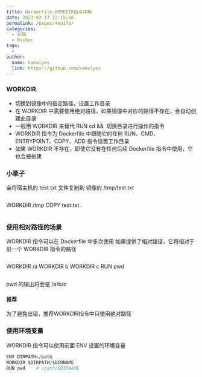 ```yaml
---
title: Dockerfile-WORKDIR指令详解
date: 2023-02-17 22:15:56
permalink: /pages/4ea1fe/
categories:
  - 后端
  - Docker
tags:
  - 
author: 
  name: kamalyes
  link: https://github.com/kamalyes
---
```

### WORKDIR

- 切换到镜像中的指定路径，设置工作目录
- 在 WORKDIR 中需要使用绝对路径，如果镜像中对应的路径不存在，会自动创建此目录
- 一般用 WORKDIR 来替代&nbsp;RUN cd <path> &amp;&amp; <do something>&nbsp;切换目录进行操作的指令
- WORKDIR 指令为 Dockerfile 中跟随它的任何 RUN、CMD、ENTRYPOINT、COPY、ADD 指令设置工作目录
- 如果 WORKDIR 不存在，即使它没有在任何后续 Dockerfile 指令中使用，它也会被创建

### 小栗子
会将宿主机的 test.txt 文件复制到 镜像的 /tmp/test.txt
```python
```
WORKDIR /tmp
COPY test.txt .
```
```

### 使用相对路径的场景
WORKDIR 指令可以在 Dockerfile 中多次使用
如果提供了相对路径，它将相对于前一个 WORKDIR 指令的路径
```python
```
WORKDIR /a
WORKDIR b
WORKDIR c
RUN pwd
```
```
pwd 的输出将会是 /a/b/c

#### 推荐
为了避免出错，推荐WORKDIR指令中只使用绝对路径

### 使用环境变量
WORKDIR 指令可以使用前面 ENV 设置的环境变量
```python
ENV DIRPATH=/path
WORKDIR $DIRPATH/$DIRNAME
RUN pwd    # /path/$DIRNAME
```
